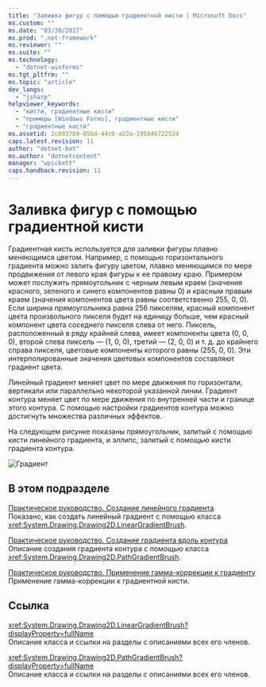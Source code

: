 ```yaml
---
title: "Заливка фигур с помощью градиентной кисти | Microsoft Docs"
ms.custom: ""
ms.date: "03/30/2017"
ms.prod: ".net-framework"
ms.reviewer: ""
ms.suite: ""
ms.technology: 
  - "dotnet-winforms"
ms.tgt_pltfrm: ""
ms.topic: "article"
dev_langs: 
  - "jsharp"
helpviewer_keywords: 
  - "кисти, градиентные кисти"
  - "примеры [Windows Forms], градиентные кисти"
  - "градиентные кисти"
ms.assetid: 2c6037b9-05bd-44c0-a22a-19584b722524
caps.latest.revision: 11
author: "dotnet-bot"
ms.author: "dotnetcontent"
manager: "wpickett"
caps.handback.revision: 11
---
```

# Заливка фигур с помощью градиентной кисти
Градиентная кисть используется для заливки фигуры плавно меняющимся цветом.  Например, с помощью горизонтального градиента можно залить фигуру цветом, плавно меняющимся по мере продвижения от левого края фигуры к ее правому краю.  Примером может послужить прямоугольник с черным левым краем \(значения красного, зеленого и синего компонентов равны 0\) и красным правым краем \(значения компонентов цвета равны соответственно 255, 0, 0\).  Если ширина прямоугольника равна 256 пикселям, красный компонент цвета произвольного пикселя будет на единицу больше, чем красный компонент цвета соседнего пикселя слева от него.  Пиксель, расположенный в ряду крайней слева, имеет компоненты цвета \(0, 0, 0\), второй слева пиксель — \(1, 0, 0\), третий — \(2, 0, 0\) и т. д. до крайнего справа пикселя, цветовые компоненты которого равны \(255, 0, 0\).  Эти интерполированные значения цветовых компонентов составляют градиент цвета.  
  
 Линейный градиент меняет цвет по мере движения по горизонтали, вертикали или параллельно некоторой указанной линии.  Градиент контура меняет цвет по мере движения по внутренней части и границе этого контура.  С помощью настройки градиентов контура можно достигнуть множества различных эффектов.  
  
 На следующем рисунке показаны прямоугольник, залитый с помощью кисти линейного градиента, и эллипс, залитый с помощью кисти градиента контура.  
  
 ![Градиент](../../../../docs/framework/winforms/advanced/media/gradient2.png "gradient2")  
  
## В этом подразделе  
 [Практическое руководство. Создание линейного градиента](../../../../docs/framework/winforms/advanced/how-to-create-a-linear-gradient.md)  
 Показано, как создать линейный градиент с помощью класса <xref:System.Drawing.Drawing2D.LinearGradientBrush>.  
  
 [Практическое руководство. Создание градиента вдоль контура](../../../../docs/framework/winforms/advanced/how-to-create-a-path-gradient.md)  
 Описание создания градиента контура с помощью класса <xref:System.Drawing.Drawing2D.PathGradientBrush>.  
  
 [Практическое руководство. Применение гамма\-коррекции к градиенту](../../../../docs/framework/winforms/advanced/how-to-apply-gamma-correction-to-a-gradient.md)  
 Применение гамма\-коррекции к градиентной кисти.  
  
## Ссылка  
 <xref:System.Drawing.Drawing2D.LinearGradientBrush?displayProperty=fullName>  
 Описание класса и ссылки на разделы с описаниями всех его членов.  
  
 <xref:System.Drawing.Drawing2D.PathGradientBrush?displayProperty=fullName>  
 Описание класса и ссылки на разделы с описаниями всех его членов.